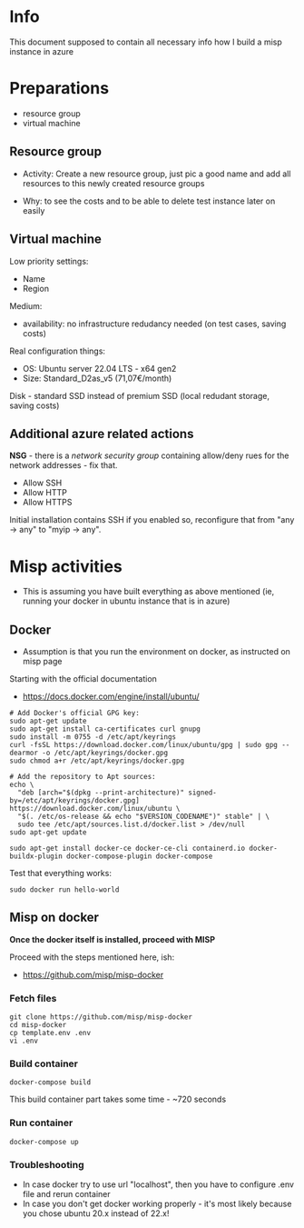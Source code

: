 # Info

This document supposed to contain all necessary info how I build a misp instance in azure

# Preparations

- resource group
- virtual machine

## Resource group

- Activity: Create a new resource group, just pic a good name and add all resources to this newly created resource groups

- Why: to see the costs and to be able to delete test instance later on easily

## Virtual machine

Low priority settings:
- Name
- Region

Medium:
- availability: no infrastructure redudancy needed (on test cases, saving costs)

Real configuration things:
- OS: Ubuntu server 22.04 LTS - x64 gen2
- Size: Standard_D2as_v5 (71,07€/month)

Disk - standard SSD instead of premium SSD (local redudant storage, saving costs)

## Additional azure related actions

**NSG** - there is a *network security group* containing allow/deny rues for the network addresses - fix that.

- Allow SSH
- Allow HTTP
- Allow HTTPS

Initial installation contains SSH if you enabled so, reconfigure that from "any -> any" to "myip -> any".

# Misp activities

- This is assuming you have built everything as above mentioned (ie, running your docker in ubuntu instance that is in azure)



## Docker

- Assumption is that you run the environment on docker, as instructed on misp page

Starting with the official documentation
- https://docs.docker.com/engine/install/ubuntu/

```
# Add Docker's official GPG key:
sudo apt-get update
sudo apt-get install ca-certificates curl gnupg
sudo install -m 0755 -d /etc/apt/keyrings
curl -fsSL https://download.docker.com/linux/ubuntu/gpg | sudo gpg --dearmor -o /etc/apt/keyrings/docker.gpg
sudo chmod a+r /etc/apt/keyrings/docker.gpg

# Add the repository to Apt sources:
echo \
  "deb [arch="$(dpkg --print-architecture)" signed-by=/etc/apt/keyrings/docker.gpg] https://download.docker.com/linux/ubuntu \
  "$(. /etc/os-release && echo "$VERSION_CODENAME")" stable" | \
  sudo tee /etc/apt/sources.list.d/docker.list > /dev/null
sudo apt-get update
```

```
sudo apt-get install docker-ce docker-ce-cli containerd.io docker-buildx-plugin docker-compose-plugin docker-compose
```

Test that everything works:
```
sudo docker run hello-world
```

## Misp on docker

**Once the docker itself is installed, proceed with MISP**

Proceed with the steps mentioned here, ish:
- https://github.com/misp/misp-docker


### Fetch files

```
git clone https://github.com/misp/misp-docker
cd misp-docker
cp template.env .env
vi .env
```

### Build container

```
docker-compose build
```

This build container part takes some time - ~720 seconds


### Run container

```
docker-compose up
```

### Troubleshooting

- In case docker try to use url "localhost", then you have to configure .env file and rerun container
- In case you don't get docker working properly - it's most likely because you chose ubuntu 20.x instead of 22.x!